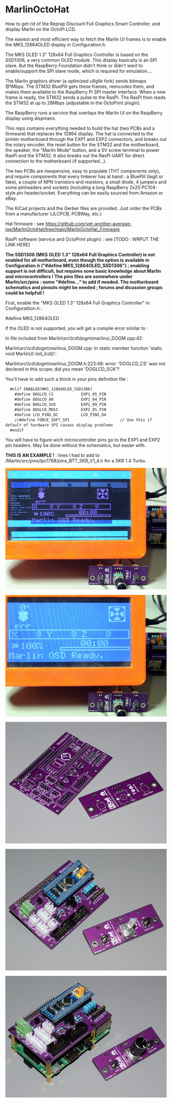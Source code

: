 # MarlinOctoHat
 
How to get rid of the Reprap Discount Full Graphics Smart Controller, and display Marlin on the OctoPi LCD.

The easiest and most efficient way to fetch the Marlin UI frames is to enable the MKS_12864OLED display in Configuration.h.

The MKS OLED 1.3" 128x64 Full Graphics Controller is based on the SSD1306, a very common OLED module. This display basically is an SPI slave. But the RaspBerry Foundation didn't think or didn't want to enable/support the SPI slave mode, which is required for emulation....

The Marlin graphics driver (a optimized u8glib fork) sends bitmaps @1Mbps. The STM32 BluePill gets these frames, reencodes them, and makes them available to the RaspBerry Pi SPI master interface. When a new frame is ready, the STM32 sends a pulse to the RasPi. The RasPi then reads the STM32 at up to 28Mbps (adjustable in the OctoPrint plugin).

The RaspBerry runs a service that overlays the Marlin UI on the RaspBerry display using dispmanx.

This repo contains everything needed to build the hat (two PCBs and a firmware) that replaces the 12864 display. The hat is connected to the printer motherboard through the EXP1 and EXP2 connectors, and breaks out the rotary encoder, the reset button for the STM32 and the motherboard, the speaker, the "Marlin Mode" button, and a 5V screw terminal to power RasPi and the STM32. It also breaks out the RasPi UART for direct connection to the motherboard (if supported...).

The two PCBs are inexpensive, easy to populate (THT components only), and require components that every tinkerer has at hand : a BluePill (legit or fake), a couple of NPN tranistors and resistors, a small diode, 4 jumpers and some pinheaders and sockets (including a long RaspBerry 2x20 PC104-style pin header/socket. Everything can be easily sourced from Amazon or eBay.

The KiCad projects and the Gerber files are provided. Just order the PCBs from a manufacturer (JLCPCB, PCBWay, etc.)

Hat firmware : see https://github.com/yet-another-average-joe/MarlinOctoHat/tree/main/MarlinOctoHat_Firmware

RasPi software (service and OctoPrint plugin) : see [TODO : WRPUT THE LINK HERE]

**The SSD1306 (MKS OLED 1.3" 128x64 Full Graphics Controller) is not enabled for all motherboard, even though the option is available in Configuration.h ("#define MKS_12864OLED_SSD1306") ; enabling support is not difficult, but requires sone basic knowledge about Marlin and microcontrollers ! The pins files are somewhere under Marlin/src/pins : some "#define..." to add if needed. The motherboard schematics and pinouts might be needed ; forums and dicussion groups could be helpfull !**

First, enable the "MKS OLED 1.3" 128x64 Full Graphics Controller" in Configurattion.h :

#define MKS_12864OLED

If the OLED is not supported, you will get a compile error similar to :

In file included from Marlin\src\lcd\dogm\marlinui_DOGM.cpp:42:

Marlin\src\lcd\dogm\marlinui_DOGM.cpp: In static member function 'static void MarlinUI::init_lcd()':

Marlin\src\lcd\dogm\marlinui_DOGM.h:223:48: error: 'DOGLCD_CS' was not declared in this scope; did you mean 'DOGLCD_SCK'?

You'll have to add such a block in your pins definition file :

      #elif ENABLED(MKS_12864OLED_SSD1306)
        #define DOGLCD_CS            EXP1_05_PIN
        #define DOGLCD_A0            EXP1_04_PIN
        #define DOGLCD_SCK           EXP2_09_PIN
        #define DOGLCD_MOSI          EXP2_05_PIN
        #define LCD_PINS_DC          LCD_PINS_D4
        //#define FORCE_SOFT_SPI                      // Use this if default of hardware SPI causes display problems
      #endif

You will have to figure wich microcontroller pins go to the EXP1 and EXP2 pin headers. May be done without the schematics, but easier with.

**THIS IS AN EXAMPLE !** : lines I had to add to /Marlin/src/pins/lpc1768/pins_BTT_SKR_V1_4.h for a SKR 1.4 Turbo.


![](https://github.com/yet-another-average-joe/MarlinOctoHat/blob/main/Pictures/DSC_8491.JPG)

![](https://github.com/yet-another-average-joe/MarlinOctoHat/blob/main/Pictures/DSC_8492.JPG)

![](https://github.com/yet-another-average-joe/MarlinOctoHat/blob/main/Pictures/DSC_8485.JPG)

![](https://github.com/yet-another-average-joe/MarlinOctoHat/blob/main/Pictures/DSC_8486.JPG)

![](https://github.com/yet-another-average-joe/MarlinOctoHat/blob/main/Pictures/DSC_8487.JPG)
